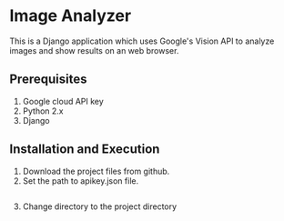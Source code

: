 # Image Analyzer
This is a Django application which uses Google's Vision API to analyze images and show results on an web browser.

## Prerequisites
1. Google cloud API key
2. Python 2.x
3. Django

## Installation and Execution
1. Download the project files from github.
2. Set the path to apikey.json file.
```

```
3. Change directory to the project directory 
